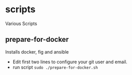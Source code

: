 scripts
=======

Various Scripts


## prepare-for-docker
Installs docker, fig and ansible

* Edit first two lines to configure your git user and email.
* run script ``sudo ./prepare-for-docker.sh``

